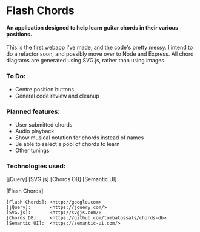 # Flash Chords

#### An application designed to help learn guitar chords in their various positions.

This is the first webapp I've made, and the code's pretty messy. I intend to do a refactor soon, and possibly move over to Node and Express.
All chord diagrams are generated using SVG.js, rather than using images.


### To Do:

- Centre position buttons
- General code review and cleanup

### Planned features:

- User submitted chords
- Audio playback
- Show musical notation for chords instead of names
- Be able to select a pool of chords to learn
- Other tunings

### Technologies used:

[jQuery]
[SVG.js]
[Chords DB]
[Semantic UI]

[Flash Chords]

    [Flash Chords]: <http://google.com>
    [jQuery]:       <https://jquery.com/>
    [SVG.js]:       <http://svgjs.com/>
    [Chords DB]:    <https://github.com/tombatossals/chords-db>
    [Semantic UI]:  <https://semantic-ui.com/>
